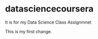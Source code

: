 datasciencecoursera
===================

It is for my Data Science Class Assignmnet

This is my first change.
